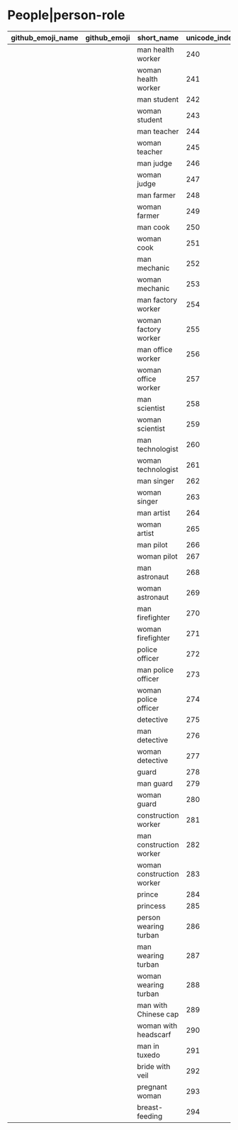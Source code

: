 # People|person-role

|github_emoji_name|github_emoji|short_name|unicode_index|
|---|---|---|---|
|||man health worker|240|
|||woman health worker|241|
|||man student|242|
|||woman student|243|
|||man teacher|244|
|||woman teacher|245|
|||man judge|246|
|||woman judge|247|
|||man farmer|248|
|||woman farmer|249|
|||man cook|250|
|||woman cook|251|
|||man mechanic|252|
|||woman mechanic|253|
|||man factory worker|254|
|||woman factory worker|255|
|||man office worker|256|
|||woman office worker|257|
|||man scientist|258|
|||woman scientist|259|
|||man technologist|260|
|||woman technologist|261|
|||man singer|262|
|||woman singer|263|
|||man artist|264|
|||woman artist|265|
|||man pilot|266|
|||woman pilot|267|
|||man astronaut|268|
|||woman astronaut|269|
|||man firefighter|270|
|||woman firefighter|271|
|||police officer|272|
|||man police officer|273|
|||woman police officer|274|
|||detective|275|
|||man detective|276|
|||woman detective|277|
|||guard|278|
|||man guard|279|
|||woman guard|280|
|||construction worker|281|
|||man construction worker|282|
|||woman construction worker|283|
|||prince|284|
|||princess|285|
|||person wearing turban|286|
|||man wearing turban|287|
|||woman wearing turban|288|
|||man with Chinese cap|289|
|||woman with headscarf|290|
|||man in tuxedo|291|
|||bride with veil|292|
|||pregnant woman|293|
|||breast-feeding|294|

